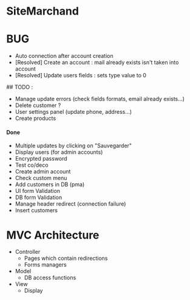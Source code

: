 # SiteMarchand

# BUG
* Auto connection after account creation
* [Resolved] Create an account : mail already exists isn't taken into account
* [Resolved] Update users fields : sets type value to 0 

## TODO :
* Manage update errors (check fields formats, email already exists...)
* Delete customer ?
* User settings panel (update phone, address...)
* Create products

#### Done
* Multiple updates by clicking on "Sauvegarder"
* Display users (for admin accounts)
* Encrypted password
* Test co/deco
* Create admin account
* Check custom menu
* Add customers in DB (pma)
* UI form Validation
* DB form Validation
* Manage header redirect (connection failure) 
* Insert customers

# MVC Architecture
* Controller
	* Pages which contain redirections 
	* Forms managers
* Model
	* DB access functions
* View 
	* Display